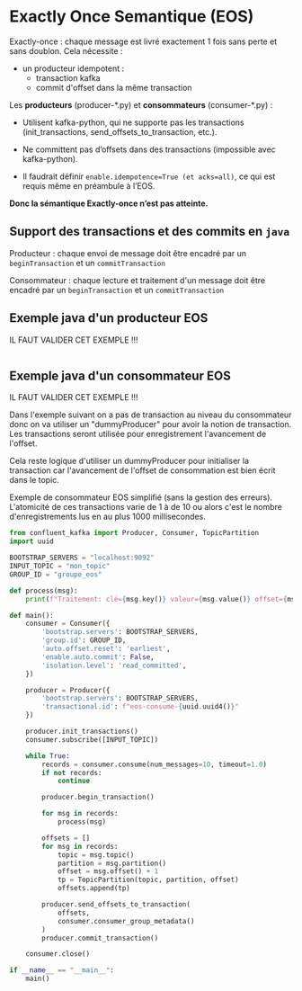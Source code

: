 # Exactly Once Semantique (EOS)

Exactly-once : chaque message est livré exactement 1 fois sans perte et sans doublon. Cela nécessite : 
- un producteur idempotent : 
  - transaction kafka
  - commit d'offset dans la même transaction



Les **producteurs** (producer-\*.py) et **consommateurs** (consumer-\*.py) :

- Utilisent kafka-python, qui ne supporte pas les transactions (init_transactions, send_offsets_to_transaction, etc.).

- Ne committent pas d’offsets dans des transactions (impossible avec kafka-python).

- Il faudrait définir ```enable.idempotence=True (et acks=all)```, ce qui est requis même en préambule à l’EOS.

**Donc la sémantique Exactly-once n’est pas atteinte.**

## Support des transactions et des commits en ```java```

Producteur : chaque envoi de message doit être encadré par un ```beginTransaction``` et un ```commitTransaction```

Consommateur : chaque lecture et traitement d'un message doit être encadré par un ```beginTransaction``` et un ```commitTransaction```


## Exemple java d'un producteur EOS

IL FAUT VALIDER CET EXEMPLE !!!

```python 

```

## Exemple java d'un consommateur EOS

IL FAUT VALIDER CET EXEMPLE !!!

Dans l'exemple suivant on a pas de transaction au niveau du consommateur donc on va utiliser un "dummyProducer" pour avoir la notion de transaction. Les transactions seront utilisée pour enregistrement l'avancement de l'offset. 

Cela reste logique d'utiliser un dummyProducer pour initialiser la transaction car l'avancement de l'offset de consommation est bien écrit dans le topic.

Exemple de consommateur EOS simplifié (sans la gestion des erreurs). L'atomicité de ces transactions varie de 1 à de 10 ou alors c'est le nombre d'enregistrements lus en au plus 1000 millisecondes.

```python
from confluent_kafka import Producer, Consumer, TopicPartition
import uuid

BOOTSTRAP_SERVERS = "localhost:9092"
INPUT_TOPIC = "mon_topic"
GROUP_ID = "groupe_eos"

def process(msg):
    print(f"Traitement: clé={msg.key()} valeur={msg.value()} offset={msg.offset()}")

def main():
    consumer = Consumer({
        'bootstrap.servers': BOOTSTRAP_SERVERS,
        'group.id': GROUP_ID,
        'auto.offset.reset': 'earliest',
        'enable.auto.commit': False,
        'isolation.level': 'read_committed',
    })

    producer = Producer({
        'bootstrap.servers': BOOTSTRAP_SERVERS,
        'transactional.id': f"eos-consume-{uuid.uuid4()}"
    })

    producer.init_transactions()
    consumer.subscribe([INPUT_TOPIC])

    while True:
        records = consumer.consume(num_messages=10, timeout=1.0)
        if not records:
            continue

        producer.begin_transaction()

        for msg in records:
            process(msg)

        offsets = []
        for msg in records:
            topic = msg.topic()
            partition = msg.partition()
            offset = msg.offset() + 1
            tp = TopicPartition(topic, partition, offset)
            offsets.append(tp)

        producer.send_offsets_to_transaction(
            offsets,
            consumer.consumer_group_metadata()
        )
        producer.commit_transaction()

    consumer.close()

if __name__ == "__main__":
    main()
```

